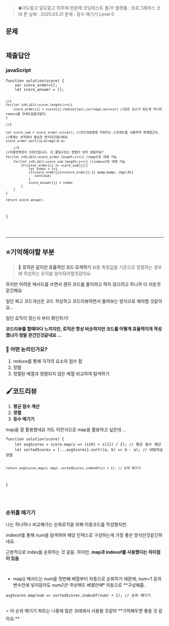 <blockquote>
<p>🍀더도말고 덜도말고 하루에 한문제 코딩테스트 풀기!
플랫폼 : 프로그래머스
코테 푼 날짜 : 2025.03.21 
문제 : 등수 매기기
Level 0</p>
</blockquote>
<h2 id="문제">문제</h2>
<p><img alt="" src="https://velog.velcdn.com/images/happy7yong/post/8e3a9e1c-3a90-49d2-930d-5b8875a2726d/image.png" /></p>
<h2 id="제출답안">제출답안</h2>
<h3 id="javascript">javaScript</h3>
<pre><code class="language-jsx">function solution(score) {
    var score_order=[];
    let score_answer = [];

    //1
    for(let i=0;i&lt;score.length;i++){
        score_order[i] = score[i].reduce((acc,cur)=&gt;acc+cur) //많은 요소가 있는게 아니라 reduce를 안써도됬을것같다. 
    }

    //2

    let score_sum = score_order.slice(); //코드리뷰할때 지피티는 스프레드를 사용하여 복제했군요.
    //복제는 로직에서 필요한 방식이긴했나봐요 
    score_order.sort((a,b)=&gt;b-a)

        //3    
    //이중반복문이 신경쓰입니다. 더 줄일수있는 방법이 있지 않을까요?
    for(let i=0;i&lt;score_order.length;i++){ //map으로 대체 가능 
        for(let j=0;j&lt;score_sum.length;j++){ //indexof로 대체 가능
            if(score_order[i] == score_sum[j]){
                let index = i+1
                if(score_order[i]==score_order[i-1] &amp;&amp; i&gt;0){
                   continue;
                }
                score_answer[j] = index
            }
        }
    }

    return score_answer;
}</code></pre>
<br />
<hr />

<h2 id="⭐기억해야할-부분">⭐기억해야할 부분</h2>
<blockquote>
<p>🔵 <strong>로직은 같지만 효율적인 코드 모색하기</strong>
보통 특정값을 기준으로 정렬하는 경우에 작성하는 로직을 알아둬야할것같아요</p>
</blockquote>
<p>하지만 어려운 메서드를 쓰면서 괜히 코드를 줄이려고 하지 않으려고 하니까 더 쉬운것같긴해요</p>
<p>일단 짜고 코드개선은 코드 작성하고 코드리뷰하면서 줄여보는 방식으로 해야할 것같아요…</p>
<p>일단 로직이 맞는지 부터 확인하기! </p>
<p><strong>코드리뷰를 할때마다 느끼지만, 로직은 항상 비슷하지만 코드를 어떻게 효율적이게 작성했냐가 정말 관건인것같네요 …</strong> 
<br /></p>
<h3 id="🔎-어떤-논리인가요"><strong>🔎 어떤 논리인가요?</strong></h3>
<ol>
<li>reduce를 통해 각각의 요소의 점수 합</li>
<li>정렬 </li>
<li>정렬된 배열과 정렬되지 않은 배열 비교하여 탐색하기 <br />

</li>
</ol>
<h2 id="🖌️코드리뷰">🖌️코드리뷰</h2>
<ol>
<li><strong>평균 점수 계산</strong> </li>
<li><strong>정렬</strong> </li>
<li><strong>등수 매기기</strong></li>
</ol>
<p>map을 잘 활용했네요 저도 이런식으로 map을 활용하고 싶은데  … 
<br /></p>
<pre><code class="language-jsx">function solution(score) {
    let avgScores = score.map(s =&gt; (s[0] + s[1]) / 2); // 평균 점수 계산
    let sortedScores = [...avgScores].sort((a, b) =&gt; b - a); // 내림차순 정렬

    return avgScores.map(s =&gt; sortedScores.indexOf(s) + 1); // 순위 매기기
}
</code></pre>
<br />

<h3 id="순위를-매기기">순위를 매기기</h3>
<p>나는 하나하나 비교해가는 순회로직을 위해 이중코드를 작성했지만.</p>
<p>indexof를 통해 num을 탐색하여 해당 인덱스로 구성하는게 가장 좋은 방식인것같긴하네요.</p>
<p>근본적으로 index를 순회하는 것 같음. 하지만, <strong>map과 indexof를 사용했다는 차이점이 있음</strong></p>
<br />

<ul>
<li>map() 메서드는 num을 첫번째 배열부터 자동으로 순회하기 때문에, num=1 등의 변수안에 넣지않아도 num<em>2만 작성해도 배열안에*</em> 자동으로 **구성해줌.<br />

</li>
</ul>
<pre><code class="language-jsx">avgScores.map(num =&gt; sortedScores.indexOf(num) + 1); // 순위 매기기</code></pre>
<br />
<aside>
⭐ 이 순위 매기기 파트는 나중에 많은 코테에서 사용될 것같아 **기억해두면 좋을 것 같아요.**

</aside>